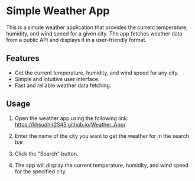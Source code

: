 # Simple Weather App

This is a simple weather application that provides the current temperature, humidity, and wind speed for a given city. The app fetches weather data from a public API and displays it in a user-friendly format.

## Features

- Get the current temperature, humidity, and wind speed for any city.
- Simple and intuitive user interface.
- Fast and reliable weather data fetching.

## Usage

1. Open the weather app using the following link: https://khsudhir2345.github.io/Weather_App/

2. Enter the name of the city you want to get the weather for in the search bar.

3. Click the "Search" button.

4. The app will display the current temperature, humidity, and wind speed for the specified city.

